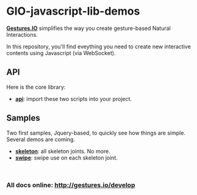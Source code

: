 # GIO-javascript-lib-demos

__[Gestures.IO](http://gestures.io/)__ simplifies the way you create gesture-based Natural Interactions.

In this repository, you'll find eveything you need to create new interactive contents using Javascript (via WebSocket).


## API

Here is the core library:

* __[api](/api)__: import these two scripts into your project.


## Samples

Two first samples, Jquery-based, to quickly see how things are simple. Several demos are coming.

* __[skeleton](/samples/skeleton)__: all skeleton joints. No more.
* __[swipe](/samples/swipe)__: swipe use on each skeleton joint.


&nbsp;

### All docs online: http://gestures.io/develop
